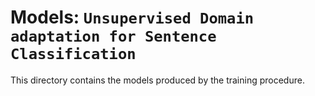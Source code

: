 # Models: `Unsupervised Domain adaptation for Sentence Classification`

This directory contains the models produced by the training procedure.